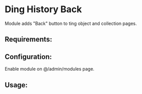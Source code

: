 Ding History Back
==========

Module adds "Back" button to ting object and collection pages.

## Requirements:

## Configuration:
Enable module on @/admin/modules page.

## Usage:
